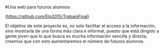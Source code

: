 #Una web para futuros alumnos

(https://github.com/Elp2015/TrabajoFinal)

El objetivo de este proyecto es, no solo facilitar el acceso a la información, sino mostrarla de una forma más clara e informal, puesto que está
dirigido a gente joven que lo que busca es mucha información sencilla y directa, creemos que con esto aumentaremos el número de 
futuros alumnos. 
